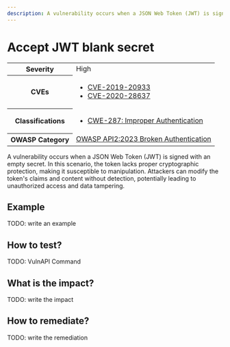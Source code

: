 ```yaml
---
description: A vulnerability occurs when a JSON Web Token (JWT) is signed with an empty secret. In this scenario, the token lacks proper cryptographic protection, making it susceptible to manipulation.
---
```


# Accept JWT blank secret

<table>
    <tr>
        <th>Severity</th>
        <td>High</td>
    </tr>
    <tr>
        <th>CVEs</th>
        <td>
            <ul>
                <li><a href="https://www.cve.org/CVERecord?id=CVE-2019-20933">CVE-2019-20933</a></li>
                <li><a href="https://www.cve.org/CVERecord?id=CVE-2020-28637">CVE-2020-28637</a></li>
            </ul>
        </td>
    </tr>
    <tr>
        <th>Classifications</th>
        <td>
            <ul>
                <li><a href="https://cwe.mitre.org/data/definitions/287.html">CWE-287: Improper Authentication</a></li>
            </ul>
        </td>
    </tr>
    <tr>
        <th>OWASP Category</th>
        <td>
            <a href="https://owasp.org/API-Security/editions/2023/en/0xa2-broken-authentication/">OWASP API2:2023 Broken Authentication</a>
        </td>
    </tr>
</table>

A vulnerability occurs when a JSON Web Token (JWT) is signed with an empty secret. In this scenario, the token lacks proper cryptographic protection, making it susceptible to manipulation. Attackers can modify the token's claims and content without detection, potentially leading to unauthorized access and data tampering.

## Example

TODO: write an example

## How to test?

TODO: VulnAPI Command

## What is the impact?

TODO: write the impact

## How to remediate?

TODO: write the remediation
